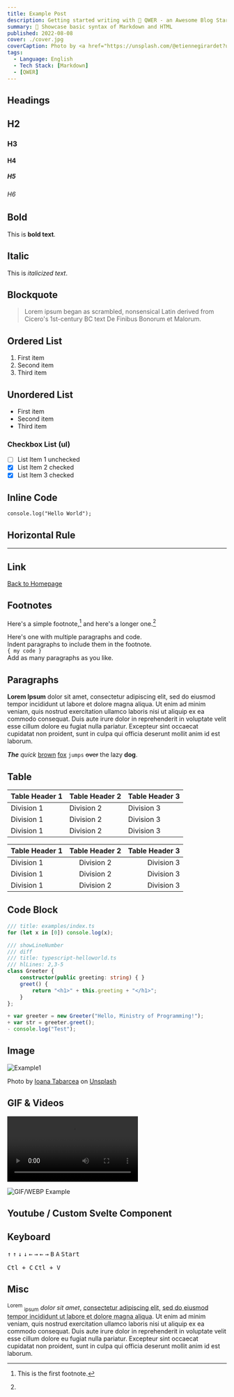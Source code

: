 ```yaml
---
title: Example Post
description: Getting started writing with 🚀 QWER - an Awesome Blog Starter, Built using Svelte with ❤
summary: 📝 Showcase basic syntax of Markdown and HTML
published: 2022-08-08
cover: ./cover.jpg
coverCaption: Photo by <a href="https://unsplash.com/@etiennegirardet?utm_source=unsplash&utm_medium=referral&utm_content=creditCopyText">Etienne Girardet</a> on <a href="https://unsplash.com/s/photos/motivation?utm_source=unsplash&utm_medium=referral&utm_content=creditCopyText">Unsplash</a>
tags:
  - Language: English
  - Tech Stack: [Markdown]
  - [QWER]
---
```


<script lang="ts">
  import Youtube from '$lib/custom/youtube.svelte'
</script>

## Headings

## H2

### H3

#### H4

##### H5

###### H6

## Bold

This is **bold text**.

## Italic

This is _italicized text_.

## Blockquote

> Lorem ipsum began as scrambled, nonsensical Latin derived from Cicero's 1st-century BC text De Finibus Bonorum et Malorum.

## Ordered List

1. First item
2. Second item
3. Third item

## Unordered List

- First item
- Second item
- Third item

### Checkbox List (ul)

- [ ] List Item 1 unchecked
- [x] List Item 2 checked
- [x] List Item 3 checked

## Inline Code

`console.log("Hello World");`

## Horizontal Rule

---

## Link

[Back to Homepage](/)

## Footnotes

Here's a simple footnote,[^1] and here's a longer one.[^bignote]

[^1]: This is the first footnote.

[^bignote]:  
  Here's one with multiple paragraphs and code.  
  Indent paragraphs to include them in the footnote.  
  `{ my code }`  
  Add as many paragraphs as you like.  

## Paragraphs

**Lorem Ipsum** dolor sit amet, consectetur adipiscing elit, sed do eiusmod tempor incididunt ut labore et dolore magna aliqua. Ut enim ad minim veniam, quis nostrud exercitation ullamco laboris nisi ut aliquip ex ea commodo consequat. Duis aute irure dolor in reprehenderit in voluptate velit esse cillum dolore eu fugiat nulla pariatur. Excepteur sint occaecat cupidatat non proident, sunt in culpa qui officia deserunt mollit anim id est laborum.

**_The_** _quick_ <u>brown</u> [fox](https://www.foxnews.com/) `jumps` ~~over~~ the lazy **dog**.

## Table

| Table Header 1 | Table Header 2 | Table Header 3 |
| -------------- | -------------- | -------------- |
| Division 1     | Division 2     | Division 3     |
| Division 1     | Division 2     | Division 3     |
| Division 1     | Division 2     | Division 3     |

| Table Header 1 | Table Header 2 | Table Header 3 |
| :------------- | :------------: | -------------: |
| Division 1     |   Division 2   |     Division 3 |
| Division 1     |   Division 2   |     Division 3 |
| Division 1     |   Division 2   |     Division 3 |

## Code Block

```ts
/// title: examples/index.ts
for (let x in [0]) console.log(x);
```

```ts
/// showLineNumber
/// diff
/// title: typescript-helloworld.ts
/// hlLines: 2,3-5
class Greeter {
    constructor(public greeting: string) { }
    greet() {
        return "<h1>" + this.greeting + "</h1>";
    }
};

+ var greeter = new Greeter("Hello, Ministry of Programming!");
+ var str = greeter.greet();
- console.log("Test");
```

## Image

![Example1](./example1.jpg)

<ImgZ src="example/example1.jpg" alt="Example1" class="h-full object-cover">
Photo by <a href="https://unsplash.com/@willy24?utm_source=unsplash&utm_medium=referral&utm_content=creditCopyText">Ioana Tabarcea</a> on <a href="https://unsplash.com/s/photos/morning?utm_source=unsplash&utm_medium=referral&utm_content=creditCopyText">Unsplash</a>
</ImgZ>

## GIF & Videos

![MP4 Example](./example2.mp4)

![GIF/WEBP Example](./example3.webp)

## Youtube / Custom Svelte Component

<Youtube id="ZXsQAXx_ao0"/>

## Keyboard

<kbd>↑</kbd> <kbd>↑</kbd> <kbd>↓</kbd> <kbd>↓</kbd> <kbd>←</kbd> <kbd>→</kbd> <kbd>←</kbd> <kbd>→</kbd> <kbd>B</kbd> <kbd>A</kbd> <kbd>Start</kbd>

<kbd>Ctl + C</kbd> <kbd>Ctl + V</kbd>

## Misc

<sup>Lorem</sup> <sub>ipsum</sub> <cite>dolor sit amet</cite>, <acronym title="Consectetur Adipiscing Elit">consectetur adipiscing elit</acronym>, <abbr title="Aliqua">sed do eiusmod tempor incididunt ut labore et dolore magna aliqua</abbr>. Ut enim ad minim veniam, quis nostrud exercitation ullamco laboris nisi ut aliquip ex ea commodo consequat. Duis aute irure dolor in reprehenderit in voluptate velit esse cillum dolore eu fugiat nulla pariatur. Excepteur sint occaecat cupidatat non proident, sunt in culpa qui officia deserunt mollit anim id est laborum.

<!-- ---

[^1]: Here is the footnote. [↩](#fnref:1)

[^longnote]: Here’s one footnote with longer identifier. [↩](#fnref:longnote) -->
